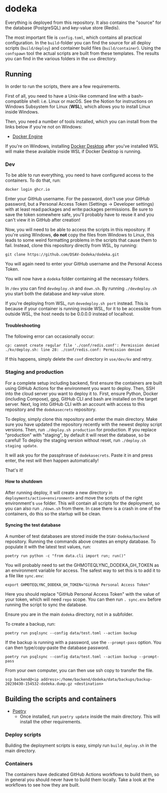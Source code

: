# dodeka

Everything is deployed from this repository. It also contains the "source" for the database (PostgreSQL) and key-value store (Redis).

The most important file is `config.toml`, which contains all practical configuration. In the `build`-folder you can find the source for all deploy scripts (`build/deploy`) and container build files (`build/container`). Using the `confspawn` tool the actual scripts are built from these templates. The results you can find in the various folders in the `use` directory.

## Running

In order to run the scripts, there are a few requirements.

First of all, you need to have a Unix-like command line with a bash-compatible shell: i.e. Linux or macOS. See the Notion for instructions on Windows Subsystem for Linux (**WSL**), which allows you to install Linux inside Windows.

Then, you need a number of tools installed, which you can install from the links below if you're not on Windows:

* [Docker Engine](https://docs.docker.com/engine/install/)

If you're on Windows, installing [Docker Desktop](https://www.docker.com/products/docker-desktop) after you've installed WSL will make these available inside WSL if Docker Desktop is running.

### Dev

To be able to run everything, you need to have configured access to the containers. To do that, run:

```shell
docker login ghcr.io
```

Enter your GitHub username. For the password, don't use your GitHub password, but a Personal Access Token (Settings -> Developer settings) with at least read:packages and write:packages permissions. Be sure to save the token somewhere safe, you'll probably have to reuse it and you can't view it in GitHub after creation!

Now, you will need to be able to access the scripts in this repository. If you're using Windows, **do not** copy the files from Windows to Linux, this leads to some weird formatting problems in the scripts that cause them to fail. Instead, clone this repository directly from WSL, by running:

`git clone https://github.com/DSAV-Dodeka/dodeka.git`

You will again need to enter your GitHub username and the Personal Access Token.

You will now have a `dodeka` folder containing all the necessary folders.

In `/dev` you can find `devdeploy.sh` and `down.sh`. By running `./devdeploy.sh` you start both the database and key-value store.

If you're deploying from WSL, run `devedeploy.sh port` instead. This is because if your container is running inside WSL, for it to be accessible from outside WSL, the host needs to be 0.0.0.0 instead of localhost.

#### Troubleshooting

The following error can occasionally occur:

```
cp: cannot create regular file './conf/redis.conf': Permission denied
./kv/deploy.sh: line 28: ./conf/redis.conf: Permission denied
```

If this happens, simply delete the `conf` directory in `use/dev/kv` and retry.

### Staging and production

For a complete setup including backend, first ensure the containers are built using GitHub Actions for the environment you want to deploy. Then, SSH into the cloud server you want to deploy it to. First, ensure Python, Docker (including Compose), gpg, GitHub CLI and bash are installed on the target server. Next, log into GitHub CLI with an account with access to this repository and the `dodekasecrets` repository.

To deploy, simply clone this repository and enter the main directory. Make sure you have updated the repository recently with the newest deploy script versions. Then, run `./deploy.sh production` for production. If you replace "production" with "staging", by default it will reset the database, so be careful! To deploy the staging version without reset, run `./deploy.sh staging update`.

It will ask you for the passphrase of `dodekasecrets`. Paste it in and press enter, the rest will then happen automatically!

That's it!

#### How to shutdown

After running deploy, it will create a new directory in `deployments/active<environment>` and move the scripts of the right environment's `use` folder. This will contain all scripts for the deployment, so you can also run `./down.sh` from there. In case there is a crash in one of the containers, do this so the startup will be clean.

#### Syncing the test database

A number of test databases are stored inside the `DSAV-Dodeka/backend` repository. Running the commands above creates an empty database. To populate it with the latest test values, run:

```shell
poetry run python -c "from data.cli import run; run()"
```

You will probably need to set the GHMOTEQLYNC_DODEKA_GH_TOKEN as an environment variable for access. The safest way to set this is to add it to a file like `sync.env`:

```shell
export GHMOTEQLYNC_DODEKA_GH_TOKEN="GitHub Personal Access Token"
```

Here you should replace "GitHub Personal Access Token" with the value of your token, which will need `repo` scope. You can then run `. sync.env` before running the script to sync the database.

Ensure you are in the main `dodeka` directory, not in a subfolder.

To create a backup, run:
```shell
poetry run psqlsync --config data/test.toml --action backup
```

If the backup is running with a password, use the `--prompt-pass` option. You can then type/copy-paste the database password.

```shell
poetry run psqlsync --config data/test.toml --action backup --prompt-pass
```

From your own computer, you can then use ssh copy to transfer the file.

```shell
scp backend@<ip address>:/home/backend/dodeka/data/backups/backup-20230430-154532-dodeka.dump.gz <destination>
```

## Building the scripts and containers

* [Poetry](https://python-poetry.org/docs/master/)
    * Once installed, run `poetry update` inside the main directory. This will install the other requirements.

### Deploy scripts

Building the deployment scripts is easy, simply run `build_deploy.sh` in the main directory.

### Containers

The containers have dedicated GitHub Actions workflows to build them, so in general you should never have to build them locally. Take a look at the workflows to see how they are built.
